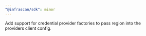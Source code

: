 ```yaml
---
"@infrascan/sdk": minor
---
```


Add support for credential provider factories to pass region into the providers client config.

